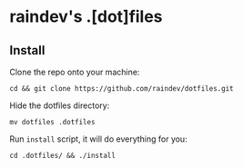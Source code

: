raindev's .[dot]files
=====================

Install
-------

Clone the repo onto your machine:

    cd && git clone https://github.com/raindev/dotfiles.git

Hide the dotfiles directory:

    mv dotfiles .dotfiles

Run `install` script, it will do everything for you:

    cd .dotfiles/ && ./install
